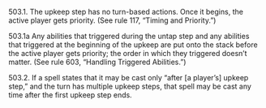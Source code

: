 503.1. The upkeep step has no turn-based actions. Once it begins, the active player gets priority. (See rule 117, “Timing and Priority.”)

503.1a Any abilities that triggered during the untap step and any abilities that triggered at the beginning of the upkeep are put onto the stack before the active player gets priority; the order in which they triggered doesn’t matter. (See rule 603, “Handling Triggered Abilities.”)

503.2. If a spell states that it may be cast only “after [a player’s] upkeep step,” and the turn has multiple upkeep steps, that spell may be cast any time after the first upkeep step ends.